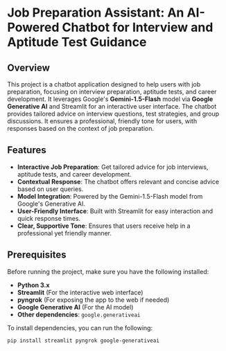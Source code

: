 # Job Preparation Assistant: An AI-Powered Chatbot for Interview and Aptitude Test Guidance

## Overview

This project is a chatbot application designed to help users with job preparation, focusing on interview preparation, aptitude tests, and career development. It leverages Google's **Gemini-1.5-Flash** model via **Google Generative AI** and Streamlit for an interactive user interface. The chatbot provides tailored advice on interview questions, test strategies, and group discussions. It ensures a professional, friendly tone for users, with responses based on the context of job preparation.

## Features

- **Interactive Job Preparation**: Get tailored advice for job interviews, aptitude tests, and career development.
- **Contextual Response**: The chatbot offers relevant and concise advice based on user queries.
- **Model Integration**: Powered by the Gemini-1.5-Flash model from Google's Generative AI.
- **User-Friendly Interface**: Built with Streamlit for easy interaction and quick response times.
- **Clear, Supportive Tone**: Ensures that users receive help in a professional yet friendly manner.

## Prerequisites

Before running the project, make sure you have the following installed:

- **Python 3.x**
- **Streamlit** (For the interactive web interface)
- **pyngrok** (For exposing the app to the web if needed)
- **Google Generative AI** (For the AI model)
- **Other dependencies**: `google.generativeai`

To install dependencies, you can run the following:

```bash
pip install streamlit pyngrok google-generativeai
